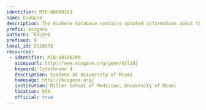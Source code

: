 ```yaml
---
identifier: MIR:00000163
name: EcoGene
description: The EcoGene database contains updated information about the E. coli K-12 genome and proteome sequences, including extensive gene bibliographies. A major EcoGene focus has been the re-evaluation of translation start sites.
prefix: ecogene
pattern: ^EG\d+$
prefixed: 0
local_id: EG10173
resources:
 - identifier: MIR:00100208
   accessurl: http://www.ecogene.org/gene/${lid}
   keyword: Cytochrome d
   description: EcoGene at University of Miami
   homepage: http://ecogene.org/
   institution: Miller School of Medicine, University of Miami
   location: USA
   official: true
---
```


